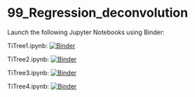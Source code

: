 # 99_Regression_deconvolution

Launch the following Jupyter Notebooks using Binder:

TiTree1.ipynb: [![Binder](https://mybinder.org/badge_logo.svg)](https://mybinder.org/v2/gh/christurnadge/99_Regression_deconvolution/master?filepath=titree1.ipynb)

TiTree2.ipynb: [![Binder](https://mybinder.org/badge_logo.svg)](https://mybinder.org/v2/gh/christurnadge/99_Regression_deconvolution/master?filepath=titree2.ipynb)

TiTree3.ipynb: [![Binder](https://mybinder.org/badge_logo.svg)](https://mybinder.org/v2/gh/christurnadge/99_Regression_deconvolution/master?filepath=titree3.ipynb)

TiTree4.ipynb: [![Binder](https://mybinder.org/badge_logo.svg)](https://mybinder.org/v2/gh/christurnadge/99_Regression_deconvolution/master?filepath=titree4.ipynb)
